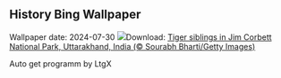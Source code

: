## History Bing Wallpaper
Wallpaper date: 2024-07-30
![](https://www.bing.com/th?id=OHR.CorbettTigers_EN-US6183924498_UHD.jpg&w=1000)Download: [Tiger siblings in Jim Corbett National Park, Uttarakhand, India (© Sourabh Bharti/Getty Images)](https://www.bing.com/th?id=OHR.CorbettTigers_EN-US6183924498_UHD.jpg)

Auto get programm by LtgX

